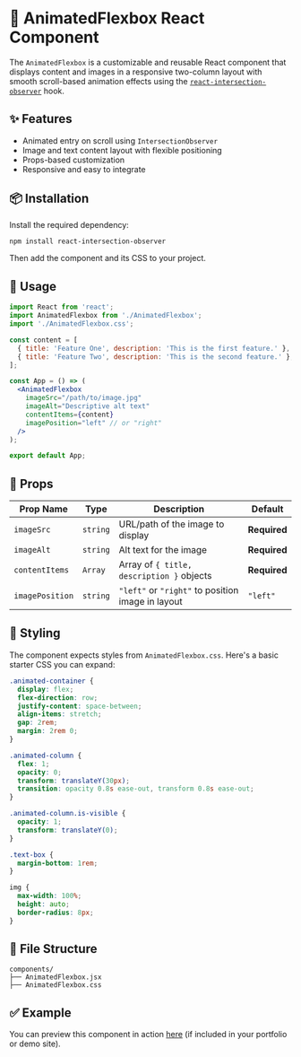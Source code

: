 # 🧩 AnimatedFlexbox React Component

The `AnimatedFlexbox` is a customizable and reusable React component that displays content and images in a responsive two-column layout with smooth scroll-based animation effects using the [`react-intersection-observer`](https://www.npmjs.com/package/react-intersection-observer) hook.

## ✨ Features

- Animated entry on scroll using `IntersectionObserver`
- Image and text content layout with flexible positioning
- Props-based customization
- Responsive and easy to integrate

## 📦 Installation

Install the required dependency:

```bash
npm install react-intersection-observer
```

Then add the component and its CSS to your project.

## 🧠 Usage

```jsx
import React from 'react';
import AnimatedFlexbox from './AnimatedFlexbox';
import './AnimatedFlexbox.css';

const content = [
  { title: 'Feature One', description: 'This is the first feature.' },
  { title: 'Feature Two', description: 'This is the second feature.' },
];

const App = () => (
  <AnimatedFlexbox
    imageSrc="/path/to/image.jpg"
    imageAlt="Descriptive alt text"
    contentItems={content}
    imagePosition="left" // or "right"
  />
);

export default App;
```

## 🧾 Props

| Prop Name     | Type       | Description                                             | Default   |
|---------------|------------|---------------------------------------------------------|-----------|
| `imageSrc`     | `string`   | URL/path of the image to display                        | **Required** |
| `imageAlt`     | `string`   | Alt text for the image                                  | **Required** |
| `contentItems` | `Array`    | Array of `{ title, description }` objects               | **Required** |
| `imagePosition`| `string`   | `"left"` or `"right"` to position image in layout       | `"left"`  |

## 🎨 Styling

The component expects styles from `AnimatedFlexbox.css`. Here's a basic starter CSS you can expand:

```css
.animated-container {
  display: flex;
  flex-direction: row;
  justify-content: space-between;
  align-items: stretch;
  gap: 2rem;
  margin: 2rem 0;
}

.animated-column {
  flex: 1;
  opacity: 0;
  transform: translateY(30px);
  transition: opacity 0.8s ease-out, transform 0.8s ease-out;
}

.animated-column.is-visible {
  opacity: 1;
  transform: translateY(0);
}

.text-box {
  margin-bottom: 1rem;
}

img {
  max-width: 100%;
  height: auto;
  border-radius: 8px;
}
```

## 📁 File Structure

```
components/
├── AnimatedFlexbox.jsx
├── AnimatedFlexbox.css
```

## ✅ Example

You can preview this component in action [here](https://react-portfolio-one-plum.vercel.app/) (if included in your portfolio or demo site).

